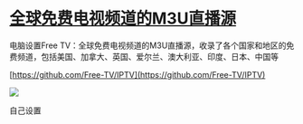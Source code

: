 # [全球免费电视频道的M3U直播源](https://github.com/jaaleng/jaaleng.github.io/issues/93)

电脑设置Free TV：全球免费电视频道的M3U直播源，收录了各个国家和地区的免费频道，包括美国、加拿大、英国、爱尔兰、澳大利亚、印度、日本、中国等

[https://github.com/Free-TV/IPTV](https://github.com/Free-TV/IPTV)

![](https://pic.superbed.cc/item/671ba021fa9f77b4dc5bfe83.webp)

自己设置